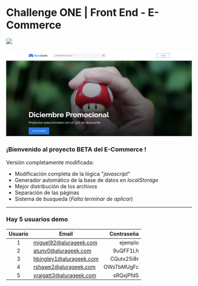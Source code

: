 # Challenge ONE | Front End -  E-Commerce

<a href="https://www.linkedin.com/in/joelmiguelvalente" target="_blank"><img src="https://img.shields.io/badge/-LinkedIn-%230077B5?style=for-the-badge&logo=linkedin&logoColor=white" target="_blank"></a>

![Vista previa](screenshot.png)

### ¡Bienvenido al proyecto BETA del E-Commerce !

Versión completamente modificada:
 - Modificación completa de la lógica "_javascript_"
 - Generador automático de la base de datos en _localStorage_
 - Mejor distribución de los archivos
 - Separación de las páginas
 - Sistema de busqueda (_Falta terminar de aplicar_)

***

### Hay 5 usuarios demo
| Usuario | Email | Contraseña |
| :-----: | ----- | ---------: |
| 	  1 	 | miguel92@alurageek.com | ejemplo |
| 	  2 	 | atuny0@alurageek.com | 9uQFF1Lh |
| 	  3 	 | hbingley1@alurageek.com | CQutx25i8r |
| 	  4 	 | rshawe2@alurageek.com | OWsTbMUgFc |
| 	  5 	 | yraigatt3@alurageek.com | sRQxjPfdS |
